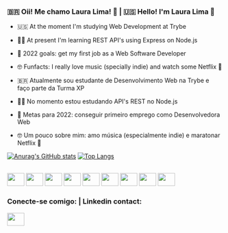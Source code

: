 ### 🇧🇷 Oii! Me chamo Laura Lima! 👋 | 🇺🇸 Hello! I'm Laura Lima 👋

- 🇺🇸 At the moment I'm studying Web Development at Trybe
- 👩‍💻 At present I'm learning REST API's using Express on Node.js
- 🎯 2022 goals: get my first job as a Web Software Developer
- 🤓 Funfacts: I really love music (specially indie) and watch some Netflix 🍿

- 🇧🇷 Atualmente sou estudante de Desenvolvimento Web na Trybe e faço parte da Turma XP
- 👩‍💻 No momento estou estudando API's REST no Node.js
- 🎯 Metas para 2022: conseguir primeiro emprego como Desenvolvedora Web
- 🤓 Um pouco sobre mim: amo música (especialmente indie) e maratonar Netflix 🍿
 
[![Anurag's GitHub stats](https://github-readme-stats.vercel.app/api?username=Thisislauralima&show_icons=true&theme=gruvbox)](https://github.com/anuraghazra/github-readme-stats)
[![Top Langs](https://github-readme-stats.vercel.app/api/top-langs/?username=Thisislauralima&langs_count=8&theme=gruvbox)](https://github.com/Thisislauralima/github-readme-stats)

 <div style="display: inline_block"><br>
  <img height="30" width="40" src="https://cdn.jsdelivr.net/gh/devicons/devicon/icons/javascript/javascript-original.svg"/>
  <img height="30" width="40" src="https://cdn.jsdelivr.net/gh/devicons/devicon/icons/html5/html5-original.svg"/>
  <img height="30" width="40" src="https://cdn.jsdelivr.net/gh/devicons/devicon/icons/css3/css3-original.svg"/>
  <img height="30" width="40" src="https://cdn.jsdelivr.net/gh/devicons/devicon/icons/react/react-original.svg"/>
  <img height="30" width="40" src="https://cdn.jsdelivr.net/gh/devicons/devicon/icons/nodejs/nodejs-original.svg"/>
  <img height="30" width="40" src="https://cdn.jsdelivr.net/gh/devicons/devicon/icons/docker/docker-original.svg"/>
  <img height="30" width="40" src="https://cdn.jsdelivr.net/gh/devicons/devicon/icons/git/git-original.svg"/>
  <img height="30" width="40" src="https://cdn.jsdelivr.net/gh/devicons/devicon/icons/mysql/mysql-original.svg"/>
 <img height="30" width="40" src="https://cdn.jsdelivr.net/gh/devicons/devicon/icons/express/express-original.svg"/>
</div>

### Conecte-se comigo: | Linkedin contact:
<a href="https://www.linkedin.com/in/laura-lima-santos/"><img height="30" width="40" src="https://cdn.jsdelivr.net/gh/devicons/devicon/icons/linkedin/linkedin-original.svg" /></a>

